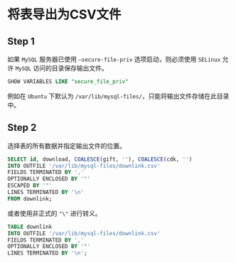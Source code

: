 # 将表导出为CSV文件

## Step 1

如果 `MySQL` 服务器已使用 `–secure-file-priv` 选项启动，则必须使用 `SELinux` 允许 `MySQL` 访问的目录保存输出文件。

```sql
SHOW VARIABLES LIKE "secure_file_priv"
```

例如在 `Ubuntu` 下默认为 `/var/lib/mysql-files/`，只能将输出文件存储在此目录中。

## Step 2

选择表的所有数据并指定输出文件的位置。

```sql
SELECT id, download, COALESCE(gift, ''), COALESCE(cdk, '')
INTO OUTFILE '/var/lib/mysql-files/downlink.csv'
FIELDS TERMINATED BY ','
OPTIONALLY ENCLOSED BY '"'
ESCAPED BY '"'
LINES TERMINATED BY '\n'
FROM downlink;
```

或者使用非正式的 `"\"` 进行转义。

```sql
TABLE downlink
INTO OUTFILE '/var/lib/mysql-files/downlink.csv'
FIELDS TERMINATED BY ','
OPTIONALLY ENCLOSED BY '"'
LINES TERMINATED BY '\n';
```
